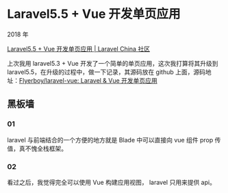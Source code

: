 # Laravel5.5 + Vue 开发单页应用
2018 年

[Laravel5.5 + Vue 开发单页应用 | Laravel China 社区](https://learnku.com/articles/9054/laravel55-vue-development-single-page-application)

上次我用 laravel5.3 + Vue 开发了一个简单的单页应用，这次我打算将其升级到 laravel5.5，在升级的过程中，做一下记录，其源码放在 github 上面，源码地址：[Flyerboy/laravel-vue: Laravel & Vue 开发单页应用](https://github.com/Flyerboy/laravel-vue)



## 黑板墙

### 01

laravel 与前端结合的一个方便的地方就是 Blade 中可以直接向 vue 组件 prop 传值，真不愧全栈框架。

### 02

看过之后，我觉得完全可以使用 Vue 构建应用视图， laravel 只用来提供 api。

